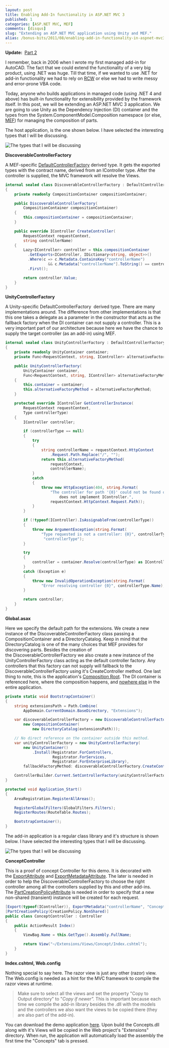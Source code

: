 ```yaml
---
layout: post
title: Enabling Add-In functionality in ASP.NET MVC 3
published: 1
categories: [ASP.NET MVC, MEF]
comments: [disqus]
slug: "Extending an ASP.NET MVC application using Unity and MEF."
alias: /bonus-bits/2011/08/enabling-add-in-functionality-in-aspnet-mvc3.html
---
```

<p><strong>Update:&#0160;</strong>&#0160;<a href="http://www.nikosbaxevanis.com/bonus-bits/2011/08/enabling-add-in-functionality-in-aspnet-mvc3-part2.html" target="_blank" title="Enabling Add-In functionality in ASP.NET MVC 3 (Part 2)">Part 2</a></p>
<p>I remember, back in 2006 when I wrote my first managed add-in for AutoCAD. The fact that we could extend the functionality of a very big product, using .NET was huge. Till that time, if we wanted to use .NET for add-in functionality we had to rely on <a href="http://en.wikipedia.org/wiki/Runtime_Callable_Wrapper" target="_blank" title="Runtime Callable Wrapper">RCW</a>&#0160;or else we had to&#0160;write messy and error-prone VBA code.&#0160;</p>
<p>Today, anyone who builds applications in managed code (using .NET 4 and above) has built-in&#0160;functionality for extensibility provided by the framework itself. In this post, we will be extending an ASP.NET MVC 3 application. We are going to use Unity as the Dependency Injection (DI) container and the types from the&#0160;System.ComponentModel.Composition namespace (or else, <a href="http://msdn.microsoft.com/en-us/library/system.componentmodel.composition.aspx" target="_blank" title="Managed Extensibility Framework, or MEF">MEF</a>) for managing the composition of parts.</p>
<p>The host application, is the one shown below. I have selected the interesting types that I will be discussing.</p>

<p><img src="http://farm9.staticflickr.com/8071/8397466245_72d78ba23d_o.png" alt="The types that I will be discussing" /></p>

**DiscoverableControllerFactory**

<p>A MEF-specific <a href="http://msdn.microsoft.com/en-us/library/system.web.mvc.defaultcontrollerfactory.aspx" target="_blank" title="Represents the controller factory that is registered by default.">DefaultControllerFactory</a>&#0160;derived type. It&#0160;gets the exported types with the contract name, derived from an IController type. After the controller is supplied, the MVC framework will resolve the Views.</p>

```c#
internal sealed class DiscoverableControllerFactory : DefaultControllerFactory
{
    private readonly CompositionContainer compositionContainer;

    public DiscoverableControllerFactory(
        CompositionContainer compositionContainer)
    {
        this.compositionContainer = compositionContainer;
    }

    public override IController CreateController(
        RequestContext requestContext, 
        string controllerName)
    {
        Lazy<IController> controller = this.compositionContainer
          .GetExports<IController, IDictionary<string, object>>()
          .Where(c => c.Metadata.ContainsKey("controllerName")
                   && c.Metadata["controllerName"].ToString() == controllerName)
          .First();

        return controller.Value;
    }
}
```

**UnityControllerFactory**

<p>A Unity-specific DefaultControllerFactory&#0160;&#0160;derived type. There are many implementations around. The difference from other implementations is that this one takes a delegate as a parameter in the constructor that acts as the fallback factory when the DI container can not supply a controller. This is a very important part of our architecture because here we have the chance to supply the target controller (as an add-in)&#0160;using&#0160;MEF.</p>

```c#
internal sealed class UnityControllerFactory : DefaultControllerFactory
{
    private readonly UnityContainer container;
    private Func<RequestContext, string, IController> alternativeFactoryMethod;

    public UnityControllerFactory(
        UnityContainer container,
        Func<RequestContext, string, IController> alternativeFactoryMethod)
    {
        this.container = container;
        this.alternativeFactoryMethod = alternativeFactoryMethod;
    }

    protected override IController GetControllerInstance(
        RequestContext requestContext, 
        Type controllerType)
    {
        IController controller;

        if (controllerType == null)
        {
            try
            {
                string controllerName = requestContext.HttpContext
                    .Request.Path.Replace("/", "");
                return this.alternativeFactoryMethod(
                    requestContext, 
                    controllerName);
            }
            catch
            {
                throw new HttpException(404, string.Format(
                    "The controller for path '{0}' could not be found or it 
                        does not implement IController.",
                    requestContext.HttpContext.Request.Path));
            }
        }

        if (!typeof(IController).IsAssignableFrom(controllerType))
        {
            throw new ArgumentException(string.Format(
                "Type requested is not a controller: {0}", controllerType.Name),
                 "controllerType");
        }

        try
        {
            controller = container.Resolve(controllerType) as IController;
        }
        catch (Exception e)
        {
            throw new InvalidOperationException(string.Format(
                "Error resolving controller {0}", controllerType.Name), e);
        }

        return controller;
    }
}
```

**Global.asax**

<p>Here we specify the default path for the extensions. We create a new instance of the DiscoverableControllerFactory class passing a CompositionContainer and a DirectoryCatalog. Keep in mind that the DirectoryCatalog is one of the many choices that MEF provides for discovering parts. Besides the creation of the&#0160;DiscoverableControllerFactory we also create a new instance of the UnityControllerFactory class acting as the default controller factory. Any controllers that this factory can not supply will fallback to the DiscoverableControllerFactory using it&#39;s CreateController method. One last thing to note, this is the application&#39;s&#0160;<a href="http://blog.ploeh.dk/2011/07/28/CompositionRoot.aspx" target="_blank" title="Composition Root">Composition Root</a>. The DI container is referenced here, where the composition happens, and&#0160;<span style="text-decoration: underline;">nowhere else</span>&#0160;in the entire application.</p>

```c#
private static void BootstrapContainer()
{
    string extensionsPath = Path.Combine(
        AppDomain.CurrentDomain.BaseDirectory, "Extensions");

    var discoverableControllerFactory = new DiscoverableControllerFactory(
        new CompositionContainer(
            new DirectoryCatalog(extensionsPath)));

    // No direct reference on the container outside this method.
    var unityControllerFactory = new UnityControllerFactory(
        new UnityContainer()
            .Install(Registrator.ForControllers,
                     Registrator.ForServices,
                     Registrator.ForEnterpriseLibrary),
        fallbackFactoryMethod: discoverableControllerFactory.CreateController);

    ControllerBuilder.Current.SetControllerFactory(unityControllerFactory);
}

protected void Application_Start()
{
    AreaRegistration.RegisterAllAreas();

    RegisterGlobalFilters(GlobalFilters.Filters);
    RegisterRoutes(RouteTable.Routes);

    BootstrapContainer();
}
```      

<p>The add-in application is a regular class library and it&#39;s structure is shown below. I have selected the interesting types that I will be discussing.</p>

<p><img src="http://farm9.staticflickr.com/8077/8397466255_c4bcf9152a_o.png" alt="The types that I will be discussing" /></p>

**ConceptController**

<p>This is a proof of concept&#0160;Controller for this demo. It is decorated with the&#0160;<a href="http://msdn.microsoft.com/en-us/library/system.componentmodel.composition.exportattribute.aspx" target="_blank" title="Specifies that a type, property, field, or method provides a particular export.">ExportAttribute</a>&#0160;and&#0160;<a href="http://msdn.microsoft.com/en-us/library/system.componentmodel.composition.exportmetadataattribute.aspx" target="_blank" title="Specifies metadata for a type, property, field, or method marked with the ExportAttribute.">ExportMetadataAttribute</a>. The later is needed in order to help the DiscoverableControllerFactory to choose the right controller among all the controllers supplied by this and other add-ins. The&#0160;<a href="http://msdn.microsoft.com/en-us/library/system.componentmodel.composition.partcreationpolicyattribute.aspx" target="_blank" title="Specifies the CreationPolicy for a part.">PartCreationPolicyAttribute</a>&#0160;is needed in order to specify that a new non-shared (transient) instance will be created for each request.</p>

```c#
[Export(typeof(IController)), ExportMetadata("controllerName", "Concept")]
[PartCreationPolicy(CreationPolicy.NonShared)]
public class ConceptController : Controller
{
    public ActionResult Index()
    {
        ViewBag.Name = this.GetType().Assembly.FullName;

        return View("~/Extensions/Views/Concept/Index.cshtml");
    }
}
```

**Index.cshtml, Web.config**

<p>Nothing special to say here. The razor view is just any other (razor) view. The Web.config is needed as a hint for the MVC framework to compile the razor views at runtime.</p>
<blockquote>
<p>Make sure to select all the views and set the property &quot;Copy to Output directory&quot; to &quot;<em>Copy if newer&quot;. </em>This is important because each time we compile the add-in library besides the .dll with the models and the controllers we also want the views to be copied there (they are also part of the add-in).</p>
</blockquote>
<p>You can download the demo application <a href="http://goo.gl/kX4ZP" target="_blank" title="ExtensibleMvcApplicationDemo-Part1.zip">here</a>. Upon build the Concepts.dll along with it&#39;s Views will be copied in the Web project&#39;s &quot;Extensions&quot; directory. When run, the application will automatically load the assembly the first time the &quot;Concepts&quot; tab is pressed.</p>
<ul>
</ul>

